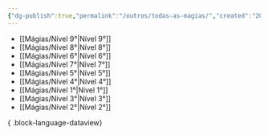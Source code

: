 ```yaml
---
{"dg-publish":true,"permalink":"/outros/todas-as-magias/","created":"2024-07-24T08:35:57.000-03:00"}
---
```



- [[Mágias/Nível 9°\|Nível 9°]]
- [[Mágias/Nível 8°\|Nível 8°]]
- [[Mágias/Nível 6°\|Nível 6°]]
- [[Mágias/Nível 7°\|Nível 7°]]
- [[Mágias/Nível 5°\|Nível 5°]]
- [[Mágias/Nível 4°\|Nível 4°]]
- [[Mágias/Nível 1°\|Nível 1°]]
- [[Mágias/Nível 3°\|Nível 3°]]
- [[Mágias/Nível 2°\|Nível 2°]]

{ .block-language-dataview}
